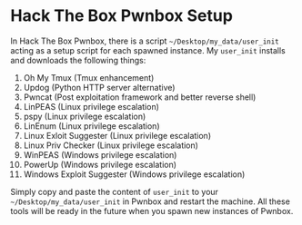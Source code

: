 # Hack The Box Pwnbox Setup

In Hack The Box Pwnbox, there is a script `~/Desktop/my_data/user_init` acting as a setup script for each spawned instance. My `user_init` installs and downloads the following things:

1. Oh My Tmux (Tmux enhancement)
2. Updog (Python HTTP server alternative)
3. Pwncat (Post exploitation framework and better reverse shell)
4. LinPEAS (Linux privilege escalation)
5. pspy (Linux privilege escalation)
6. LinEnum (Linux privilege escalation)
7. Linux Exloit Suggester (Linux privilege escalation)
8. Linux Priv Checker (Linux privilege escalation)
9. WinPEAS (Windows privilege escalation)
10. PowerUp (Windows privilege escalation)
11. Windows Exploit Suggester (Windows privilege escalation)

Simply copy and paste the content of `user_init` to your `~/Desktop/my_data/user_init` in Pwnbox and restart the machine. All these tools will be ready in the future when you spawn new instances of Pwnbox.